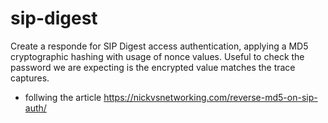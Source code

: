 # sip-digest

Create a responde for SIP Digest access authentication, applying a MD5 cryptographic hashing with usage of nonce values. Useful to check the password we are expecting is the encrypted value matches the trace captures.

* follwing the article https://nickvsnetworking.com/reverse-md5-on-sip-auth/
